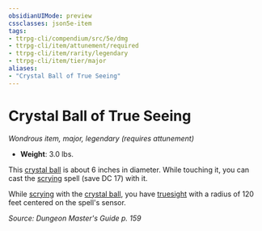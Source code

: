 ```yaml
---
obsidianUIMode: preview
cssclasses: json5e-item
tags:
- ttrpg-cli/compendium/src/5e/dmg
- ttrpg-cli/item/attunement/required
- ttrpg-cli/item/rarity/legendary
- ttrpg-cli/item/tier/major
aliases: 
- "Crystal Ball of True Seeing"
---
```

# Crystal Ball of True Seeing
*Wondrous item, major, legendary (requires attunement)*  


- **Weight**: 3.0 lbs.

This [crystal ball](3-Mechanics/CLI/items/crystal-ball.md) is about 6 inches in diameter. While touching it, you can cast the [scrying](3-Mechanics/CLI/spells/scrying.md) spell (save DC 17) with it.

While [scrying](3-Mechanics/CLI/spells/scrying.md) with the [crystal ball](3-Mechanics/CLI/items/crystal-ball.md), you have [truesight](3-Mechanics/CLI/rules/senses.md#Truesight) with a radius of 120 feet centered on the spell's sensor.

*Source: Dungeon Master's Guide p. 159*